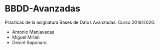 # BBDD-Avanzadas
Prácticas de la asignatura Bases de Datos Avanzadas. Curso 2019/2020.

- Antonio Manjavacas
- Miguel Millán
- Desiré Saponaro
